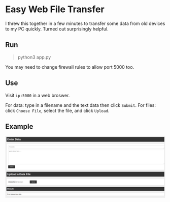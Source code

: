# Easy Web File Transfer

I threw this together in a few minutes to transfer some data from old devices to my PC quickly. Turned out surprisingly helpful.

## Run

> python3 app.py

You may need to change firewall rules to allow port 5000 too.

## Use

Visit `ip:5000` in a web broswer.

For data: type in a filename and the text data then click `Submit`.
For files: click `Choose File`, select the file, and click `Upload`.

## Example

![demo](demo.png)

